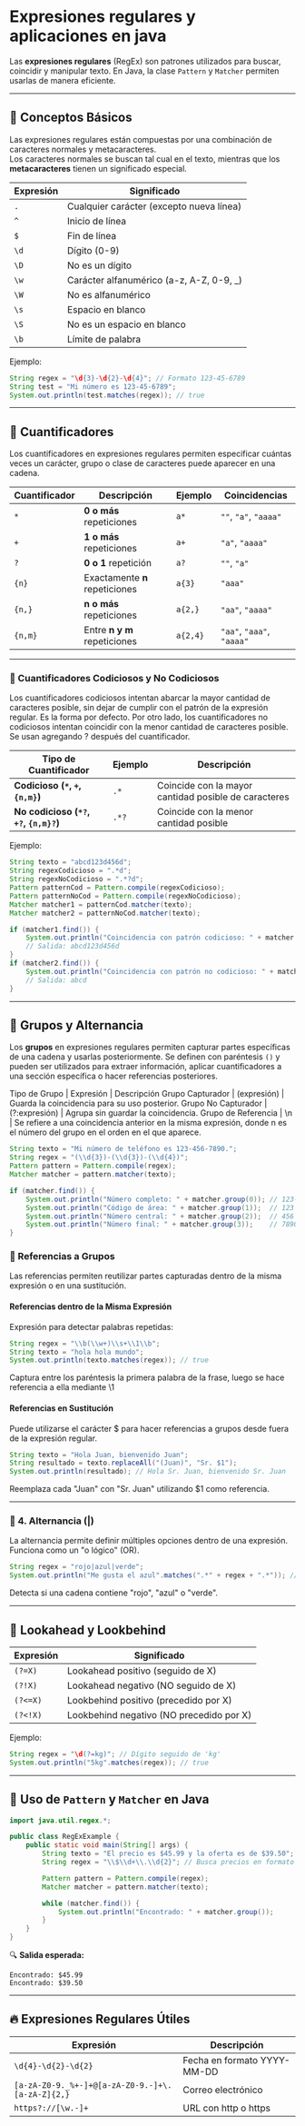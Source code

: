 # Expresiones regulares y aplicaciones en java

Las **expresiones regulares** (RegEx) son patrones utilizados para buscar, coincidir y manipular texto. En Java, la clase `Pattern` y `Matcher` permiten usarlas de manera eficiente.

---

## 🔹 **Conceptos Básicos**
Las expresiones regulares están compuestas por una combinación de caracteres normales y metacaracteres.  
Los caracteres normales se buscan tal cual en el texto, mientras que los **metacaracteres** tienen un significado especial.

| Expresión | Significado |
|-----------|------------|
| `.`       | Cualquier carácter (excepto nueva línea) |
| `^`       | Inicio de línea |
| `$`       | Fin de línea |
| `\d`      | Dígito (0-9) |
| `\D`      | No es un dígito |
| `\w`      | Carácter alfanumérico (a-z, A-Z, 0-9, _) |
| `\W`      | No es alfanumérico |
| `\s`      | Espacio en blanco |
| `\S`      | No es un espacio en blanco |
| `\b`      | Límite de palabra |

Ejemplo:
```java
String regex = "\d{3}-\d{2}-\d{4}"; // Formato 123-45-6789
String test = "Mi número es 123-45-6789";
System.out.println(test.matches(regex)); // true
```

---

## 🔹 **Cuantificadores**
Los cuantificadores en expresiones regulares permiten especificar cuántas veces un carácter, grupo o clase de caracteres puede aparecer en una cadena.

| Cuantificador | Descripción | Ejemplo | Coincidencias |
|--------------|------------|---------|--------------|
| `*`  | **0 o más** repeticiones | `a*` | `""`, `"a"`, `"aaaa"` |
| `+`  | **1 o más** repeticiones | `a+` | `"a"`, `"aaaa"` |
| `?`  | **0 o 1** repetición | `a?` | `""`, `"a"` |
| `{n}` | Exactamente **n** repeticiones | `a{3}` | `"aaa"` |
| `{n,}` | **n o más** repeticiones | `a{2,}` | `"aa"`, `"aaaa"` |
| `{n,m}` | Entre **n y m** repeticiones | `a{2,4}` | `"aa"`, `"aaa"`, `"aaaa"` |

---

### 🔹 Cuantificadores Codiciosos y No Codiciosos
Los cuantificadores codiciosos intentan abarcar la mayor cantidad de caracteres posible, sin dejar de cumplir con el patrón de la expresión regular. Es la forma por defecto.
Por otro lado, los cuantificadores no codiciosos intentan coincidir con la menor cantidad de caracteres posible. Se usan agregando ? después del cuantificador.

| Tipo de Cuantificador | Ejemplo | Descripción |
|----------------------|---------|-------------|
| **Codicioso (`*`, `+`, `{n,m}`)** | `.*` | Coincide con la mayor cantidad posible de caracteres |
| **No codicioso (`*?`, `+?`, `{n,m}?`)** | `.*?` | Coincide con la menor cantidad posible |

Ejemplo:
```java
String texto = "abcd123d456d";
String regexCodicioso = ".*d";
String regexNoCodicioso = ".*?d";
Pattern patternCod = Pattern.compile(regexCodicioso);
Pattern patternNoCod = Pattern.compile(regexNoCodicioso);
Matcher matcher1 = patternCod.matcher(texto);
Matcher matcher2 = patternNoCod.matcher(texto);

if (matcher1.find()) {
    System.out.println("Coincidencia con patrón codicioso: " + matcher.group());
    // Salida: abcd123d456d
}
if (matcher2.find()) {
    System.out.println("Coincidencia con patrón no codicioso: " + matcher.group());
    // Salida: abcd
}
```

---

## 🔹 **Grupos y Alternancia**
Los **grupos** en expresiones regulares permiten capturar partes específicas de una cadena y usarlas posteriormente. Se definen con paréntesis `()` y pueden ser utilizados para extraer información, aplicar cuantificadores a una sección específica o hacer referencias posteriores.  


Tipo de Grupo | Expresión | Descripción
Grupo Capturador | (expresión) | Guarda la coincidencia para su uso posterior.
Grupo No Capturador | (?:expresión) | Agrupa sin guardar la coincidencia.
Grupo de Referencia | \n | Se refiere a una coincidencia anterior en la misma expresión, donde n es el número del grupo en el orden en el que aparece.

```java
String texto = "Mi número de teléfono es 123-456-7890.";
String regex = "(\\d{3})-(\\d{3})-(\\d{4})";
Pattern pattern = Pattern.compile(regex);
Matcher matcher = pattern.matcher(texto);

if (matcher.find()) {
    System.out.println("Número completo: " + matcher.group(0)); // 123-456-7890
    System.out.println("Código de área: " + matcher.group(1));  // 123
    System.out.println("Número central: " + matcher.group(2));  // 456
    System.out.println("Número final: " + matcher.group(3));    // 7890
}
```

### 🔹 Referencias a Grupos
Las referencias permiten reutilizar partes capturadas dentro de la misma expresión o en una sustitución.

#### Referencias dentro de la Misma Expresión
Expresión para detectar palabras repetidas:

```java
String regex = "\\b(\\w+)\\s+\\1\\b";
String texto = "hola hola mundo";
System.out.println(texto.matches(regex)); // true
```
Captura entre los paréntesis la primera palabra de la frase, luego se hace referencia a ella mediante \1

#### Referencias en Sustitución
Puede utilizarse el carácter $ para hacer referencias a grupos desde fuera de la expresión regular.
```java
String texto = "Hola Juan, bienvenido Juan";
String resultado = texto.replaceAll("(Juan)", "Sr. $1");
System.out.println(resultado); // Hola Sr. Juan, bienvenido Sr. Juan
```
Reemplaza cada "Juan" con "Sr. Juan" utilizando $1 como referencia.

---

### 🔹 4. Alternancia (|)
La alternancia permite definir múltiples opciones dentro de una expresión. Funciona como un "o lógico" (OR).

```java
String regex = "rojo|azul|verde";
System.out.println("Me gusta el azul".matches(".*" + regex + ".*")); // true
```
Detecta si una cadena contiene "rojo", "azul" o "verde".

---

## 🔹 **Lookahead y Lookbehind**

| Expresión | Significado |
|-----------|------------|
| `(?=X)`   | Lookahead positivo (seguido de X) |
| `(?!X)`   | Lookahead negativo (NO seguido de X) |
| `(?<=X)`  | Lookbehind positivo (precedido por X) |
| `(?<!X)`  | Lookbehind negativo (NO precedido por X) |

Ejemplo:
```java
String regex = "\d(?=kg)"; // Dígito seguido de 'kg'
System.out.println("5kg".matches(regex)); // true
```

---

## 🔹 **Uso de `Pattern` y `Matcher` en Java**

```java
import java.util.regex.*;

public class RegExExample {
    public static void main(String[] args) {
        String texto = "El precio es $45.99 y la oferta es de $39.50";
        String regex = "\\$\\d+\\.\\d{2}"; // Busca precios en formato $XX.XX

        Pattern pattern = Pattern.compile(regex);
        Matcher matcher = pattern.matcher(texto);

        while (matcher.find()) {
            System.out.println("Encontrado: " + matcher.group());
        }
    }
}
```

🔍 **Salida esperada:**
```
Encontrado: $45.99
Encontrado: $39.50
```

---

## 🔥 **Expresiones Regulares Útiles**

| Expresión | Descripción |
|-----------|------------|
| `\d{4}-\d{2}-\d{2}` | Fecha en formato YYYY-MM-DD |
| `[a-zA-Z0-9._%+-]+@[a-zA-Z0-9.-]+\.[a-zA-Z]{2,}` | Correo electrónico |
| `https?://[\w.-]+` | URL con http o https |